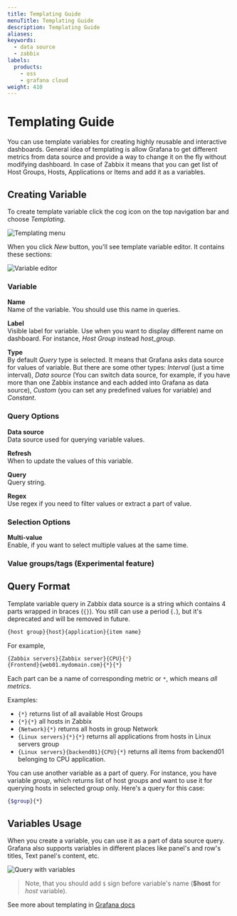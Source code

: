 ```yaml
---
title: Templating Guide
menuTitle: Templating Guide
description: Templating Guide
aliases:
keywords:
  - data source
  - zabbix
labels:
  products:
    - oss
    - grafana cloud
weight: 410
---
```


# Templating Guide

You can use template variables for creating highly reusable and interactive dashboards. General idea of templating is allow Grafana to get different metrics from data source and provide a way to change it on the fly without modifying dashboard. In case of Zabbix it means that you can get list of Host Groups, Hosts, Applications or Items and add it as a variables.

## Creating Variable

To create template variable click the cog icon on the top navigation bar and choose _Templating_.

![Templating menu](https://raw.githubusercontent.com/grafana/grafana-zabbix/main/docs/images/templating-menu.png)

When you click _New_ button, you'll see template variable editor. It contains these sections:

![Variable editor](https://raw.githubusercontent.com/grafana/grafana-zabbix/main/docs/images/templating-variable_editor.png)

### Variable

**Name**  
Name of the variable. You should use this name in queries.

**Label**  
Visible label for variable. Use when you want to display different name on dashboard. For instance, _Host Group_ instead _host_group_.

**Type**  
By default _Query_ type is selected. It means that Grafana asks data source for values of variable. But there are some other types: _Interval_ (just a time interval), _Data source_ (You can switch data source, for example, if you have more than one Zabbix instance and each added into Grafana as data source), _Custom_ (you can set any predefined values for variable) and _Constant_.

### Query Options

**Data source**  
Data source used for querying variable values.

**Refresh**  
When to update the values of this variable.

**Query**  
Query string.

**Regex**  
Use regex if you need to filter values or extract a part of value.

### Selection Options

**Multi-value**  
Enable, if you want to select multiple values at the same time.

### Value groups/tags (Experimental feature)

## Query Format

Template variable query in Zabbix data source is a string which contains 4 parts wrapped in braces (`{}`). You still can
use a period (`.`), but it's deprecated and will be removed in future.

```sh
{host group}{host}{application}{item name}
```

For example,

```sh
{Zabbix servers}{Zabbix server}{CPU}{*}
{Frontend}{web01.mydomain.com}{*}{*}
```

Each part can be a name of corresponding metric or `*`, which means _all metrics_.

Examples:

- `{*}` returns list of all available Host Groups
- `{*}{*}` all hosts in Zabbix
- `{Network}{*}` returns all hosts in group Network
- `{Linux servers}{*}{*}` returns all applications from hosts in Linux servers group
- `{Linux servers}{backend01}{CPU}{*}` returns all items from backend01 belonging to CPU application.

You can use another variable as a part of query. For instance, you have variable _group_, which returns list of
host groups and want to use it for querying hosts in selected group only. Here's a query for this case:

```sh
{$group}{*}
```

## Variables Usage

When you create a variable, you can use it as a part of data source query. Grafana also supports variables in different places like panel's and row's titles, Text panel's content, etc.

![Query with variables](https://raw.githubusercontent.com/grafana/grafana-zabbix/main/docs/images/templating-query_with_variables.png)

> Note, that you should add `$` sign before variable's name (**$host** for _host_ variable).

See more about templating in [Grafana docs](http://docs.grafana.org/reference/templating)

